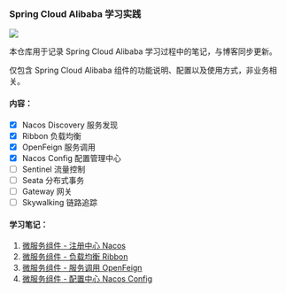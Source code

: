 ### Spring Cloud Alibaba 学习实践

<a href="https://caowei.xyz/"><img src="https://img.shields.io/badge/%E8%AE%BF%E9%97%AE-MuMu%E7%9A%84%E5%8D%9A%E5%AE%A2-brightgreen?style=flat-square&logo=appveyor&labelColor=rgb(33,63,105)&color=rgb(227,96,90)"></a>

本仓库用于记录 Spring Cloud Alibaba 学习过程中的笔记，与博客同步更新。

仅包含 Spring Cloud Alibaba 组件的功能说明、配置以及使用方式，非业务相关。

#### 内容：

- [x] Nacos Discovery 服务发现
- [x] Ribbon 负载均衡
- [x] OpenFeign 服务调用
- [x] Nacos Config 配置管理中心
- [ ] Sentinel 流量控制
- [ ] Seata 分布式事务
- [ ] Gateway 网关
- [ ] Skywalking 链路追踪

#### 学习笔记：

1. [微服务组件 - 注册中心 Nacos](./doc/1.注册中心Nacos.md)
2. [微服务组件 - 负载均衡 Ribbon](./doc/2.负载均衡Ribbon.md)
3. [微服务组件 - 服务调用 OpenFeign](./doc/3.服务调用OpenFeign.md)
4. [微服务组件 - 配置中心 Nacos Config](./doc/4.配置中心Nacos-Config.md)